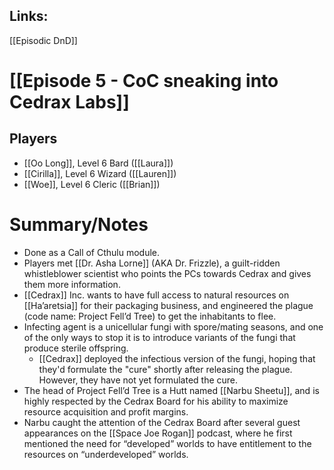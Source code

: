 ## Links:
[[Episodic DnD]]

# [[Episode 5 - CoC sneaking into Cedrax Labs]]

## Players
- [[Oo Long]], Level 6 Bard ([[Laura]])
- [[Cirilla]], Level 6 Wizard ([[Lauren]])
- [[Woe]], Level 6 Cleric ([[Brian]])

# Summary/Notes
- Done as a Call of Cthulu module. 
- Players met [[Dr. Asha Lorne]] (AKA Dr. Frizzle), a guilt-ridden whistleblower scientist who points the PCs towards Cedrax and gives them more information. 
- [[Cedrax]] Inc. wants to have full access to natural resources on [[Ha’aretsia]] for their packaging business, and engineered the plague (code name: Project Fell’d Tree) to get the inhabitants to flee. 
- Infecting agent is a unicellular fungi with spore/mating seasons, and one of the only ways to stop it is to introduce variants of the fungi that produce sterile offspring. 
	- [[Cedrax]] deployed the infectious version of the fungi, hoping that they'd formulate the "cure" shortly after releasing the plague. However, they have not yet formulated the cure. 
- The head of Project Fell’d Tree is a Hutt named [[Narbu Sheetu]], and is highly respected by the Cedrax Board for his ability to maximize resource acquisition and profit margins. 
- Narbu caught the attention of the Cedrax Board after several guest appearances on the [[Space Joe Rogan]] podcast, where he first mentioned the need for “developed” worlds to have entitlement to the resources on “underdeveloped” worlds.



